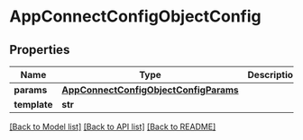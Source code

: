 # AppConnectConfigObjectConfig

## Properties
Name | Type | Description | Notes
------------ | ------------- | ------------- | -------------
**params** | [**AppConnectConfigObjectConfigParams**](AppConnectConfigObjectConfigParams.md) |  | 
**template** | **str** |  | 

[[Back to Model list]](../README.md#documentation-for-models) [[Back to API list]](../README.md#documentation-for-api-endpoints) [[Back to README]](../README.md)

